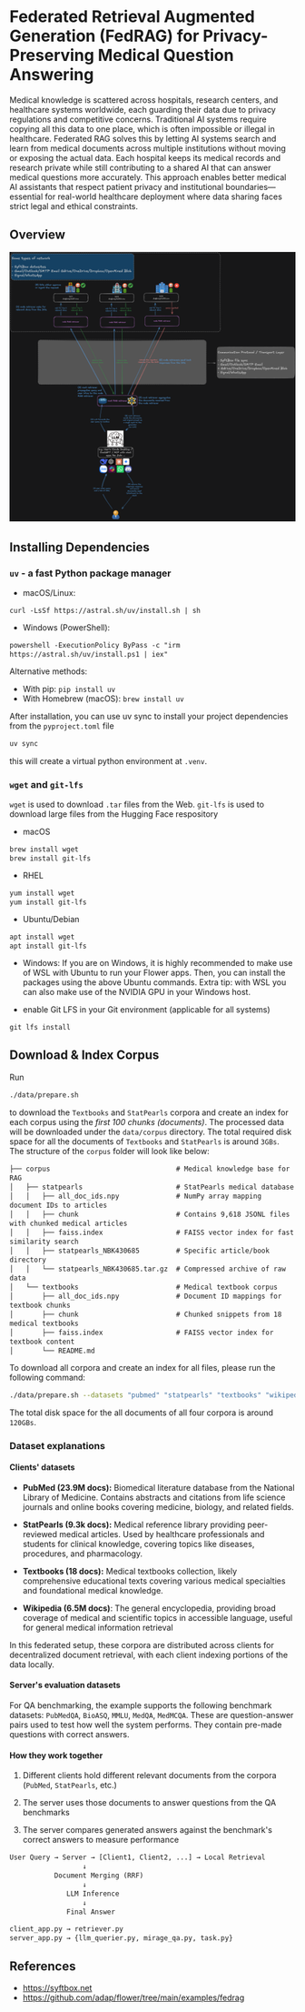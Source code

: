 # Federated Retrieval Augmented Generation (FedRAG) for Privacy-Preserving Medical Question Answering
Medical knowledge is scattered across hospitals, research centers, and
healthcare systems worldwide, each guarding their data due to privacy regulations and
competitive concerns. Traditional AI systems require copying all this data to one
place, which is often impossible or illegal in healthcare. Federated RAG solves this
by letting AI systems search and learn from medical documents across multiple
institutions without moving or exposing the actual data. Each hospital keeps its
medical records and research private while still contributing to a shared AI that can
answer medical questions more accurately. This approach enables better medical AI
assistants that respect patient privacy and institutional boundaries—essential for
real-world healthcare deployment where data sharing faces strict legal and ethical
constraints.

## Overview
![overview](./images/fedmedragOverview.png)

## Installing Dependencies
### `uv` - a fast Python package manager
- macOS/Linux:
```
curl -LsSf https://astral.sh/uv/install.sh | sh
```
- Windows (PowerShell):
```
powershell -ExecutionPolicy ByPass -c "irm https://astral.sh/uv/install.ps1 | iex"
```

Alternative methods:
  - With pip: `pip install uv`
  - With Homebrew (macOS): `brew install uv`


After installation, you can use uv sync to install your project dependencies from the `pyproject.toml` file
```bash
uv sync
```
this will create a virtual python environment at `.venv`.


### `wget` and `git-lfs`
`wget` is used to download `.tar` files from the Web. `git-lfs` is used to download large files from the Hugging Face respository
- macOS
```
brew install wget
brew install git-lfs
```
- RHEL
```
yum install wget
yum install git-lfs
```
- Ubuntu/Debian
```
apt install wget
apt install git-lfs
```
- Windows: If you are on Windows, it is highly recommended to make use of WSL with Ubuntu to run your Flower apps. Then, you can install the packages using the above Ubuntu commands. Extra tip: with WSL you can also make use of the NVIDIA GPU in your Windows host.

- enable Git LFS in your Git environment (applicable for all systems)
```
git lfs install
```

## Download & Index Corpus

Run
```bash
./data/prepare.sh
```
to download the `Textbooks` and `StatPearls` corpora and create an index for each corpus using the *first 100 chunks (documents)*. The processed data will be downloaded under the `data/corpus` directory. The total required disk space for all the documents of `Textbooks` and `StatPearls` is around `3GBs`. The structure of the `corpus` folder will look like below:
```
├── corpus                               # Medical knowledge base for RAG
│   ├── statpearls                       # StatPearls medical database
│   │   ├── all_doc_ids.npy              # NumPy array mapping document IDs to articles
│   │   ├── chunk                        # Contains 9,618 JSONL files with chunked medical articles
│   │   ├── faiss.index                  # FAISS vector index for fast similarity search
│   │   ├── statpearls_NBK430685         # Specific article/book directory
│   │   └── statpearls_NBK430685.tar.gz  # Compressed archive of raw data
│   └── textbooks                        # Medical textbook corpus
│       ├── all_doc_ids.npy              # Document ID mappings for textbook chunks
│       ├── chunk                        # Chunked snippets from 18 medical textbooks
│       ├── faiss.index                  # FAISS vector index for textbook content
│       └── README.md
```

To download all corpora and create an index for all files, please run the following command:
```bash
./data/prepare.sh --datasets "pubmed" "statpearls" "textbooks" "wikipedia" --index_num_chunks 0
```
The total disk space for the all documents of all four corpora is around `120GBs`.

### Dataset explanations

#### Clients' datasets
- **PubMed (23.9M docs):** Biomedical literature database from the National Library of Medicine. Contains abstracts and citations from life science journals and online books covering medicine, biology, and related fields.

- **StatPearls (9.3k docs):** Medical reference library providing peer-reviewed medical articles. Used by healthcare professionals and students for clinical knowledge, covering topics like diseases, procedures, and pharmacology.

- **Textbooks (18 docs):** Medical textbooks collection, likely comprehensive educational texts covering various medical specialties and foundational medical knowledge.

- **Wikipedia (6.5M docs)**: The general encyclopedia, providing broad coverage of medical and scientific topics in accessible language, useful for general medical information retrieval

In this federated setup, these corpora are distributed across clients for decentralized document retrieval, with each client indexing portions of the data locally.

#### Server's evaluation datasets
For QA benchmarking, the example supports the following benchmark datasets: `PubMedQA`, `BioASQ`, `MMLU`, `MedQA`, `MedMCQA`. These are question-answer pairs used to test how well the system performs. They contain pre-made questions with correct answers.

#### How they work together
1. Different clients hold different relevant documents from the corpora (`PubMed`, `StatPearls`, etc.)

2. The server uses those documents to answer questions from the QA benchmarks
3. The server compares generated answers against the benchmark's correct answers to measure performance

```
User Query → Server → [Client1, Client2, ...] → Local Retrieval
                  ↓
           Document Merging (RRF)
                  ↓
              LLM Inference
                  ↓
              Final Answer
```

```
client_app.py → retriever.py
server_app.py → {llm_querier.py, mirage_qa.py, task.py}
```


## References
- https://syftbox.net
- https://github.com/adap/flower/tree/main/examples/fedrag